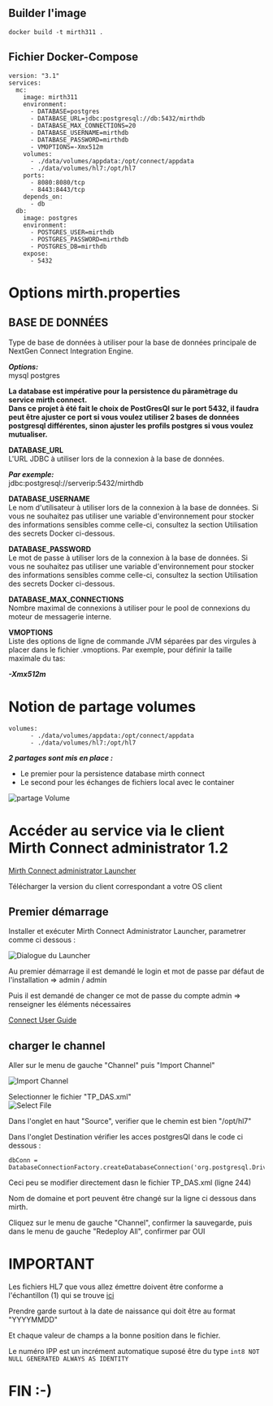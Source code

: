 ## Builder l'image  
```  
docker build -t mirth311 .  
```  
## Fichier Docker-Compose  

```
version: "3.1"
services:
  mc:
    image: mirth311
    environment:
      - DATABASE=postgres
      - DATABASE_URL=jdbc:postgresql://db:5432/mirthdb
      - DATABASE_MAX_CONNECTIONS=20
      - DATABASE_USERNAME=mirthdb
      - DATABASE_PASSWORD=mirthdb
      - VMOPTIONS=-Xmx512m
    volumes:
      - ./data/volumes/appdata:/opt/connect/appdata
      - ./data/volumes/hl7:/opt/hl7
    ports:
      - 8080:8080/tcp
      - 8443:8443/tcp
    depends_on:
      - db
  db:
    image: postgres
    environment:
      - POSTGRES_USER=mirthdb
      - POSTGRES_PASSWORD=mirthdb
      - POSTGRES_DB=mirthdb
    expose:
      - 5432
```

# Options mirth.properties

## BASE DE DONNÉES
Type de base de données à utiliser pour la base de données principale de NextGen Connect Integration Engine. 

***Options:***  
mysql
postgres

**La database est impérative pour la persistence du pâramètrage du service mirth connect.  
Dans ce projet à été fait le choix de PostGresQl sur le port 5432, il faudra peut être ajuster ce port si vous voulez utiliser 2 bases de données postgresql différentes, sinon ajuster les profils postgres si vous voulez mutualiser.**   

**DATABASE_URL**   
L'URL JDBC à utiliser lors de la connexion à la base de données. 

***Par exemple:***  
jdbc:postgresql://serverip:5432/mirthdb

**DATABASE_USERNAME**  
Le nom d'utilisateur à utiliser lors de la connexion à la base de données. Si vous ne souhaitez pas utiliser une variable d'environnement pour stocker des informations sensibles comme celle-ci, consultez la section Utilisation des secrets Docker ci-dessous.


**DATABASE_PASSWORD**  
Le mot de passe à utiliser lors de la connexion à la base de données. Si vous ne souhaitez pas utiliser une variable d'environnement pour stocker des informations sensibles comme celle-ci, consultez la section Utilisation des secrets Docker ci-dessous.


**DATABASE_MAX_CONNECTIONS**  
Nombre maximal de connexions à utiliser pour le pool de connexions du moteur de messagerie interne.


**VMOPTIONS**  
Liste des options de ligne de commande JVM séparées par des virgules à placer dans le fichier .vmoptions. Par exemple, pour définir la taille maximale du tas:

***-Xmx512m***  

# Notion de partage volumes  

```
volumes:
      - ./data/volumes/appdata:/opt/connect/appdata
      - ./data/volumes/hl7:/opt/hl7
```  

***2 partages sont mis en place :***  
- Le premier pour la persistence database mirth connect  
- Le second pour les échanges de fichiers local avec le container   


![partage Volume](https://github.com/tondeur-h/Mirth-Connect-3.11-Docker/blob/c2cded03cb3169d991c76d0bdf966f8e5ab5fc8a/images/partage_container.png "partage volume")  

# Accéder au service via le client Mirth Connect administrator 1.2   

[Mirth Connect administrator Launcher](https://www.nextgen.com/products-and-services/nextgen-connect-integration-engine-downloads)  

Télécharger la version du client correspondant a votre OS client    

## Premier démarrage  

Installer et exécuter Mirth Connect Administrator Launcher, parametrer comme ci dessous :  

![Dialogue du Launcher](https://github.com/tondeur-h/Mirth-Connect-3.11-Docker/blob/c2cded03cb3169d991c76d0bdf966f8e5ab5fc8a/images/mirth_administrator.png "Dialogue du Launcher")  

Au premier démarrage il est demandé le login et mot de passe par défaut de l'installation =>  admin / admin   

Puis il est demandé de changer ce mot de passe du compte admin => renseigner les éléments nécessaires  

[Connect User Guide](https://www.nextgen.com/-/media/files/nextgen-connect/nextgen-connect-311-user-guide.pdf)  

## charger le channel  

Aller sur le menu de gauche "Channel" puis "Import Channel"  

![Import Channel](https://github.com/tondeur-h/Mirth-Connect-3.11-Docker/blob/c2cded03cb3169d991c76d0bdf966f8e5ab5fc8a/images/import_channel.png "Import Channel")  

Selectionner le fichier "TP_DAS.xml"  
![Select File](https://github.com/tondeur-h/Mirth-Connect-3.11-Docker/blob/c2cded03cb3169d991c76d0bdf966f8e5ab5fc8a/images/select_channel.png "Select File")  

Dans l'onglet en haut "Source", verifier que le chemin est bien "/opt/hl7"  

Dans l'onglet Destination vérifier les acces postgresQl dans le code ci dessous :  

```
dbConn = DatabaseConnectionFactory.createDatabaseConnection('org.postgresql.Driver','jdbc:postgresql://**localhost:5432**/postgres','postgres','postgres');
```  
Ceci peu se modifier directement dasn le fichier TP_DAS.xml (ligne 244)  

Nom de domaine et port peuvent être changé sur la ligne ci dessous dans mirth.  

Cliquez sur le menu de gauche "Channel", confirmer la sauvegarde, puis dans le menu de gauche "Redeploy All", confirmer par OUI  

# IMPORTANT  

Les fichiers HL7 que vous allez émettre doivent être conforme a l'échantillon (1) qui se trouve [ici](https://gitlab.com/insa-hdf/architectures-orientees-services/-/blob/master/Mirth%20Connect%203.11/echantilon_1.hl7)  

Prendre garde surtout à la date de naissance qui doit être au format "YYYYMMDD"  

Et chaque valeur de champs a la bonne position dans le fichier.  

Le numéro IPP est un incrément automatique suposé être du type ```int8 NOT NULL GENERATED ALWAYS AS IDENTITY```  

# FIN  :-) 
